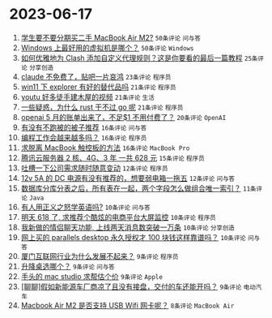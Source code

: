 # 2023-06-17

1. [学生要不要分期买二手 MacBook Air M2?](https://www.v2ex.com/t/949510) `50条评论` `问与答`
1. [Windows 上最好用的虚拟机是哪个？](https://www.v2ex.com/t/949474) `50条评论` `Windows`
1. [如何优雅地为 Clash 添加自定义代理规则？这是你要看的最后一篇教程](https://www.v2ex.com/t/949462) `25条评论` `分享创造`
1. [claude 不免费了，贴吧一片哀鸿](https://www.v2ex.com/t/949535) `23条评论` `程序员`
1. [win11 下 explorer 有好的替代品吗](https://www.v2ex.com/t/949515) `21条评论` `程序员`
1. [youtu 好多徒手建木屋的视频](https://www.v2ex.com/t/949541) `21条评论` `生活`
1. [一些疑惑，为什么 rust 干不过 go 呢](https://www.v2ex.com/t/949560) `21条评论` `程序员`
1. [openai 5 月的账单出来了，不足$1 不用付费了？](https://www.v2ex.com/t/949479) `20条评论` `OpenAI`
1. [有没有不跑被的被子推荐](https://www.v2ex.com/t/949527) `16条评论` `问与答`
1. [编程工作会越来越多吗？](https://www.v2ex.com/t/949522) `16条评论` `程序员`
1. [求脱离 MacBook 触控板的方法](https://www.v2ex.com/t/949456) `16条评论` `MacBook Pro`
1. [腾讯云服务器 2 核、4G、3 年 一共 628 元](https://www.v2ex.com/t/949540) `15条评论` `程序员`
1. [吐槽一下公司需求随时随意变动](https://www.v2ex.com/t/949502) `12条评论` `程序员`
1. [12v 5A 的 DC 电源有没有推荐的，想要弱电箱一拖五](https://www.v2ex.com/t/949466) `12条评论` `问与答`
1. [数据库分库分表之后，所有表在一起，两个字段怎么做组合唯一索引？](https://www.v2ex.com/t/949463) `11条评论` `Java`
1. [有人用正义之怒学英语吗?](https://www.v2ex.com/t/949545) `10条评论` `问与答`
1. [明天 618 了, 求推荐个酷炫的电商平台大屏监控](https://www.v2ex.com/t/949526) `10条评论` `程序员`
1. [我新做的情侣聊天功能, 上线两天消息数突破一万条](https://www.v2ex.com/t/949497) `10条评论` `分享创造`
1. [网上买的 parallels desktop 永久授权才 100 块钱这样靠谱吗？](https://www.v2ex.com/t/949491) `10条评论` `问与答`
1. [厦门互联网行业为什么发展不起来？](https://www.v2ex.com/t/949553) `9条评论` `程序员`
1. [升降桌选哪个？](https://www.v2ex.com/t/949542) `9条评论` `问与答`
1. [手头的 mac studio 求帮估个价](https://www.v2ex.com/t/949532) `9条评论` `Apple`
1. [[聊聊]假如新能源车厂商凉了且没有接盘，交付的车还能开吗？](https://www.v2ex.com/t/949492) `9条评论` `电动汽车`
1. [Macbook Air M2 是否支持 USB Wifi 网卡呢？](https://www.v2ex.com/t/949546) `8条评论` `MacBook Air`
